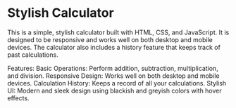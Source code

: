 <h1>Stylish Calculator</h1>

This is a simple, stylish calculator built with HTML, CSS, and JavaScript. It is designed to be responsive and works well on both desktop and mobile devices. The calculator also includes a history feature that keeps track of past calculations.

Features:
Basic Operations: Perform addition, subtraction, multiplication, and division.
Responsive Design: Works well on both desktop and mobile devices.
Calculation History: Keeps a record of all your calculations.
Stylish UI: Modern and sleek design using blackish and greyish colors with hover effects.
